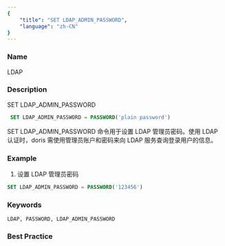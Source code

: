 ```yaml
---
{
    "title": "SET LDAP_ADMIN_PASSWORD",
    "language": "zh-CN"
}
---
```


<!--
Licensed to the Apache Software Foundation (ASF) under one
or more contributor license agreements.  See the NOTICE file
distributed with this work for additional information
regarding copyright ownership.  The ASF licenses this file
to you under the Apache License, Version 2.0 (the
"License"); you may not use this file except in compliance
with the License.  You may obtain a copy of the License at

  http://www.apache.org/licenses/LICENSE-2.0

Unless required by applicable law or agreed to in writing,
software distributed under the License is distributed on an
"AS IS" BASIS, WITHOUT WARRANTIES OR CONDITIONS OF ANY
KIND, either express or implied.  See the License for the
specific language governing permissions and limitations
under the License.
-->



### Name

LDAP

### Description

SET LDAP_ADMIN_PASSWORD

```sql
 SET LDAP_ADMIN_PASSWORD = PASSWORD('plain password')
```

 SET LDAP_ADMIN_PASSWORD 命令用于设置 LDAP 管理员密码。使用 LDAP 认证时，doris 需使用管理员账户和密码来向 LDAP 服务查询登录用户的信息。

### Example

1. 设置 LDAP 管理员密码
```sql
SET LDAP_ADMIN_PASSWORD = PASSWORD('123456')
```

### Keywords

    LDAP, PASSWORD, LDAP_ADMIN_PASSWORD

### Best Practice
